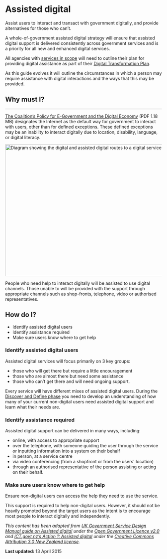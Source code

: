 Assisted digital
================

Assist users to interact and transact with government digitally, and provide alternatives for those who can’t.

A whole-of-government assisted digital strategy will ensure that assisted digital support is delivered consistently across government services and is a priority for all new and enhanced digital services.

All agencies with <a href="http://www.dto.gov.au/standard/scope-digital-service-standard">services in scope</a> will need to outline their plan for providing digital assistance as part of their [Digital Transformation Plan](http://www.dto.gov.au/standard/digital-transformation-plan).

As this guide evolves it will outline the circumstances in which a person may require assistance with digital interactions and the ways that this may be provided.

## Why must I?
-----------
[The Coalition’s Policy for E-Government and the Digital Economy](http://lpaweb-static.s3.amazonaws.com/Coalition%27s%20Policy%20for%20E-Government%20and%20the%20Digital%20Economy.pdf) (PDF 1.18 MB) designates the Internet as the default way for government to interact with users, other than for defined exceptions. These defined exceptions may be an inability to interact digitally due to location, disability, language, or digital literacy.

<img alt="Diagram showing the digital and assisted digital routes to a digital service" title="diagram showing that most users can access digital services but some users will need assistance" height="423" width="858"  src="http://www.dto.gov.au/sites/g/files/net466/f/styles/large/public/assist_dig_0.png?itok=-dy2ORDw" />

People who need help to interact digitally will be assisted to use digital channels. Those unable to will be provided with the support through appropriate channels such as shop-fronts, telephone, video or authorised representatives.

## How do I?

- Identify assisted digital users
- Identify assistance required
- Make sure users know where to get help

### Identify assisted digital users

Assisted digital services will focus primarily on 3 key groups:
- those who will get there but require a little encouragement
- those who are almost there but need some assistance
- those who can’t get there and will need ongoing support.

Every service will have different mixes of assisted digital users. During the [Discover and Define phase](http://www.dto.gov.au/standard/service-design-process#discoverdefine) you need to develop an understanding of how many of your current non-digital users need assisted digital support and learn what their needs are.

### Identify assistance required

Assisted digital support can be delivered in many ways, including:
- online, with access to appropriate support</li>
- over the telephone, with someone guiding the user through the service or inputting information into a system on their behalf
- in person, at a service centre
- via video conferencing (from a shopfront or from the users' location)
- through an authorised representative of the person assisting or acting on their behalf.

### Make sure users know where to get help

Ensure non-digital users can access the help they need to use the service.

This support is required to help non-digital users. However, it should not be heavily promoted beyond the target users as the intent is to encourage most people to interact digitally and independently.

<em>This content has been adapted from [UK Government Service Design Manual guide on Assisted digital](https://www.gov.uk/service-manual/assisted-digital/index.html) under the [Open Government Licence v2.0](http://www.nationalarchives.gov.uk/doc/open-government-licence/version/2/) and [ICT.govt.nz’s Action 1: Assisted digital](https://ict.govt.nz/programmes-and-initiatives/digital-transformation/result-10/action-01/) under the [Creative Commons Attribution 3.0 New Zealand license](http://creativecommons.org/licenses/by/3.0/nz/).</em>

**Last updated:** 13 April 2015
